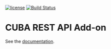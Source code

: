[![license](https://img.shields.io/badge/license-Apache%20License%202.0-blue.svg?style=flat)](http://www.apache.org/licenses/LICENSE-2.0)
[![Build Status](https://travis-ci.org/cuba-platform/restapi.svg?branch=master)](https://travis-ci.org/cuba-platform/restapi)

# CUBA REST API Add-on

See the [documentation](https://doc.cuba-platform.com/restapi-latest/).
